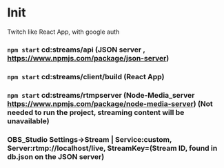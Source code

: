 # Init

Twitch like React App, with google auth

### `npm start` cd:streams/api (JSON server , https://www.npmjs.com/package/json-server)

### `npm start` cd:streams/client/build (React App)

### `npm start` cd:streams/rtmpserver (Node-Media_server https://www.npmjs.com/package/node-media-server) (Not needed to run the project, streaming content will be unavailable)

### OBS_Studio Settings->Stream | Service:custom, Server:rtmp://localhost/live, StreamKey=(Stream ID, found in db.json on the JSON server)
